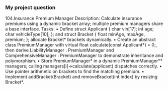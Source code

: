 ### My project question 
104.Insurance Premium Manager
Description: Calculate insurance premiums using a dynamic bracket array; multiple 
premium managers share a base interface.
Tasks:
• Define struct Applicant { char vin[17]; int age; char 
vehicleType[10]; }; and struct Bracket { float minAge, 
maxAge, premium; }; allocate Bracket* brackets dynamically.
• Create an abstract class PremiumManager with virtual float 
calculate(const Applicant*) = 0;, then derive LiabilityManager
: PremiumManager and ComprehensiveManager : PremiumManager
to demonstrate inheritance and polymorphism.
• Store PremiumManager* in a dynamic PremiumManager** managers; 
calling managers[i]->calculate(applicant) dispatches correctly.
• Use pointer arithmetic on brackets to find the matching premium.
• Implement addBracket(Bracket) and removeBracket(int index) by 
resizing Bracket*.
